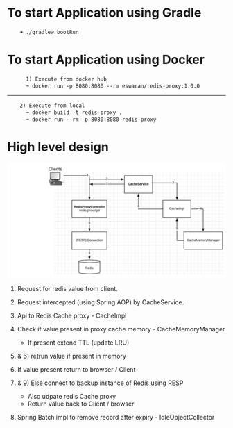   # To start Application using Gradle
        ➜ ./gradlew bootRun
  # To start Application using Docker
          1) Execute from docker hub 
          ➜ docker run -p 8080:8080 --rm eswaran/redis-proxy:1.0.0 
  ********************************************************************
        2) Execute from local
          ➜ docker build -t redis-proxy .
          ➜ docker run --rm -p 8080:8080 redis-proxy

# High level design 
  ![alt text](https://github.com/EswaranMuthu/redis-proxy/blob/master/redis-Proxy-Architecture.png)
  1) Request for redis value from client.
  2) Request intercepted (using Spring AOP) by CacheService.
  3) Api to Redis Cache proxy - CacheImpl 
  4) Check if value present in proxy cache memory - CacheMemoryManager
      - If present extend TTL (update LRU)
  5) & 6) retrun value if present in memory 
  7) If value present return to browser / Client
  8) & 9) Else connect to backup instance of Redis using RESP 
      - Also udpate redis Cache proxy 
      - Return value back to Client / browser  
      
  10) Spring Batch impl to remove record after expiry - IdleObjectCollector    
